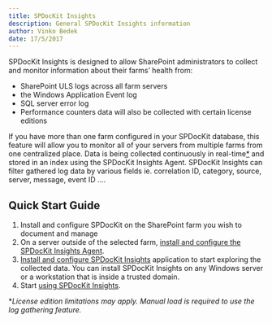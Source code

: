 ```yaml
---
title: SPDocKit Insights
description: General SPDocKit Insights information
author: Vinko Bedek
date: 17/5/2017
---
```


SPDocKit Insights is designed to allow SharePoint administrators to collect and monitor information about their farms’ health from:
* SharePoint ULS logs across all farm servers
* the Windows Application Event log
* SQL server error log
* Performance counters data will also be collected with certain license editions

If you have more than one farm configured in your SPDocKit database, this feature will allow you to monitor all of your servers from multiple farms from one centralized place.
Data is being collected continuously in real-time[*](#realTime) and stored in an index using the SPDocKit Insights Agent. SPDocKit Insights can filter gathered log data by various fields ie. correlation ID, category, source, server, message, event ID ....

## Quick Start Guide
1. Install and configure SPDocKit on the SharePoint farm you wish to document and manage
2. On a server outside of the selected farm, [install and configure the SPDocKit Insights Agent](#internal/how-to/spdockit-insights/configure-data-collection/).
3. [Install and configure SPDocKit Insights](#internal/how-to/spdockit-insights/configure-data-collection/) application to start exploring the collected data. You can install SPDocKit Insights on any Windows server or a workstation that is inside a trusted domain.
4. Start [using SPDocKit Insights](#internal/how-to/spdockit-insights/configure-data-collection/).


<a name="realTime"></a>*_License edition limitations may apply. Manual load is required to use the log gathering feature._